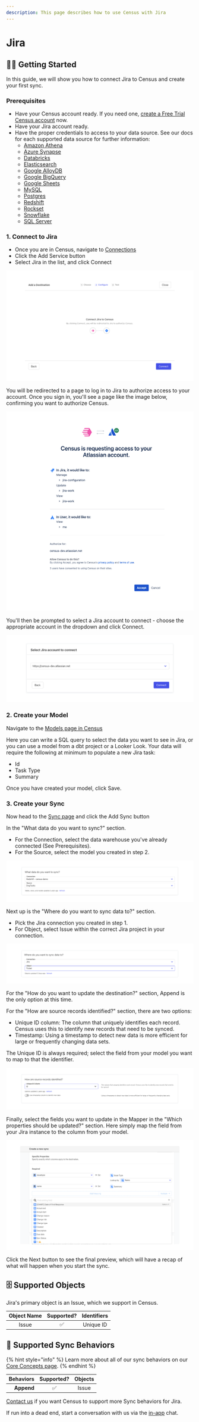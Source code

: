 ```yaml
---
description: This page describes how to use Census with Jira
---
```


# Jira

## 🏃‍♀️ Getting Started

‌In this guide, we will show you how to connect Jira to Census and create your first sync.

### Prerequisites

* Have your Census account ready. If you need one, [create a Free Trial Census account](https://app.getcensus.com/) now.
* Have your Jira account ready.
* Have the proper credentials to access to your data source. See our docs for each supported data source for further information:
  * [Amazon Athena](../sources/aws-athena.md)
  * [Azure Synapse](../sources/azure-synapse.md)
  * [Databricks](https://docs.getcensus.com/sources/databricks)
  * [Elasticsearch](https://docs.getcensus.com/sources/elasticsearch)
  * [Google AlloyDB](../sources/alloydb.md)
  * [Google BigQuery](https://docs.getcensus.com/sources/google-bigquery)
  * [Google Sheets](https://docs.getcensus.com/sources/google-sheets)
  * [MySQL](https://docs.getcensus.com/sources/mysql)
  * [Postgres](https://docs.getcensus.com/sources/postgres)
  * [Redshift](https://docs.getcensus.com/sources/redshift)
  * [Rockset](https://docs.getcensus.com/sources/rockset)
  * [Snowflake](https://docs.getcensus.com/sources/snowflake)
  * [SQL Server](https://docs.getcensus.com/sources/sql-server)

### 1. Connect to Jira

* Once you are in Census, navigate to [Connections](https://app.getcensus.com/connections)
* Click the Add Service button
* Select Jira in the list, and click Connect

![](../.gitbook/assets/screely-1660216237814.png)

You will be redirected to a page to log in to Jira to authorize access to your account. Once you sign in, you'll see a page like the image below, confirming you want to authorize Census.

![](../.gitbook/assets/screely-1660216188991.png)

You'll then be prompted to select a Jira account to connect - choose the appropriate account in the dropdown and click Connect.

![](../.gitbook/assets/screely-1660216644689.png)

### 2. Create your Model

Navigate to the [Models page in Census](https://app.getcensus.com/models)

Here you can write a SQL query to select the data you want to see in Jira, or you can use a model from a dbt project or a Looker Look. Your data will require the following at minimum to populate a new Jira task:

* Id
* Task Type
* Summary

Once you have created your model, click Save.

### 3. Create your Sync

Now head to the [Sync page](https://app.getcensus.com/syncs) and click the Add Sync button

In the "What data do you want to sync?" section.

* For the Connection, select the data warehouse you've already connected (See Prerequisites).
* For the Source, select the model you created in step 2.

![Choose your connection and source (your model from step 2)](../.gitbook/assets/screely-1660216980336.png)

Next up is the "Where do you want to sync data to?" section.

* Pick the Jira connection you created in step 1.
* For Object, select Issue within the correct Jira project in your connection.

![Select which object you want to sync to](../.gitbook/assets/screely-1660216997483.png)

For the "How do you want to update the destination?" section, Append is the only option at this time.

For the "How are source records identified?" section, there are two options:

* Unique ID column: The column that uniquely identifies each record. Census uses this to identify new records that need to be synced.
* Timestamp: Using a timestamp to detect new data is more efficient for large or frequently changing data sets.

The Unique ID is always required; select the field from your model you want to map to that the identifier.

![](../.gitbook/assets/screely-1660217043313.png)

Finally, select the fields you want to update in the Mapper in the "Which properties should be updated?" section. Here simply map the field from your Jira instance to the column from your model.

![](../.gitbook/assets/screely-1660217246944.png)

Click the Next button to see the final preview, which will have a recap of what will happen when you start the sync.

## 🗄️ Supported Objects <a href="#supported-objects" id="supported-objects"></a>

Jira's primary object is an Issue, which we support in Census.​

| **Object Name** | **Supported?** | **Identifiers** |
| :-------------: | :------------: | :-------------: |
|      Issue      |        ✅       |    Unique ID    |

## 🔄 Supported Sync Behaviors

{% hint style="info" %}
Learn more about all of our sync behaviors on our [Core Concepts page](../basics/core-concept/#the-different-sync-behaviors).
{% endhint %}

| **Behaviors** | **Supported?** | **Objects** |
| ------------: | :------------: | :---------: |
|    **Append** |        ✅       |    Issue    |

[Contact us](mailto:support@getcensus.com) if you want Census to support more Sync behaviors for Jira.

If run into a dead end, start a conversation with us via the [in-app](https://app.getcensus.com/) chat.
